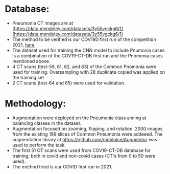 # Database:

* Pneumonia CT images are at [https://data.mendeley.com/datasets/3y55vgckg6/1](https://data.mendeley.com/datasets/3y55vgckg6/1)
* The method to be verified is our COV19D first run of the competition 2021, [here](https://github.com/IDU-CVLab/COV19D)
* The dataset used for training the CNN model to include Pnumonia cases is a combination of the COV19-CT-DB first run and the Pnomonia cases mentioned above.
* 4 CT scans (test-59, 61, 62, and 63) of the Common Pnomonia were used for training. Oversampling with 28 duplicate copied was applied on the training set
* 2 CT scans (test-64 and 65) were used for validation.

# Methodology:
*	Augmentation were deployed on the Pneumonia class aiming at balancing classes in the dataset. 
* Augmentation focused on zooming, flipping, and rotation.  2000 images from the existing 199 slices of Common Pneumonia were addeeed. The augmentation library at https://github.com/mdbloice/Augmentor was used to perform the task.
* The first 51 CT scans were used from COV19-CT-DB database for training; both in covid and non-covid cases (CT's from 0 to 50 were used).
* The method tried is our COVID first run in 2021.
